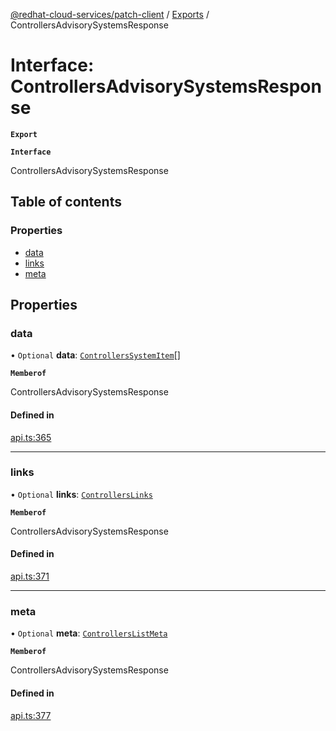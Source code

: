 [@redhat-cloud-services/patch-client](../README.md) / [Exports](../modules.md) / ControllersAdvisorySystemsResponse

# Interface: ControllersAdvisorySystemsResponse

**`Export`**

**`Interface`**

ControllersAdvisorySystemsResponse

## Table of contents

### Properties

- [data](ControllersAdvisorySystemsResponse.md#data)
- [links](ControllersAdvisorySystemsResponse.md#links)
- [meta](ControllersAdvisorySystemsResponse.md#meta)

## Properties

### data

• `Optional` **data**: [`ControllersSystemItem`](ControllersSystemItem.md)[]

**`Memberof`**

ControllersAdvisorySystemsResponse

#### Defined in

[api.ts:365](https://github.com/RedHatInsights/javascript-clients/blob/master/packages/patch/api.ts#L365)

___

### links

• `Optional` **links**: [`ControllersLinks`](ControllersLinks.md)

**`Memberof`**

ControllersAdvisorySystemsResponse

#### Defined in

[api.ts:371](https://github.com/RedHatInsights/javascript-clients/blob/master/packages/patch/api.ts#L371)

___

### meta

• `Optional` **meta**: [`ControllersListMeta`](ControllersListMeta.md)

**`Memberof`**

ControllersAdvisorySystemsResponse

#### Defined in

[api.ts:377](https://github.com/RedHatInsights/javascript-clients/blob/master/packages/patch/api.ts#L377)
